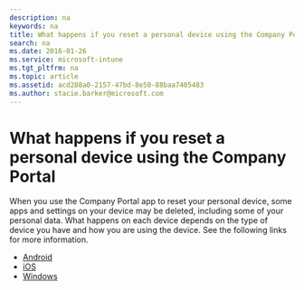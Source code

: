 ```yaml
---
description: na
keywords: na
title: What happens if you reset a personal device using the Company Portal
search: na
ms.date: 2016-01-26
ms.service: microsoft-intune
ms.tgt_pltfrm: na
ms.topic: article
ms.assetid: acd288a0-2157-47bd-8e50-88baa7405483
ms.author: stacie.barker@microsoft.com
---
```

# What happens if you reset a personal device using the Company Portal
When you use the Company Portal app to reset your personal device, some apps and settings on your device may be deleted, including some of your personal data. What happens on each device depends on the type of device you have and how you are using the device. See the following links for more information.

* [Android](https://technet.microsoft.com/library/mt502762.aspx/#BKMK_andr_reset_device)
* [iOS](https://technet.microsoft.com/library/mt598622.aspx#BKMK_ios_reset_device)
* [Windows](https://technet.microsoft.com/library/mt427782.aspx#BKMK_win_what_happs_reset_devc)